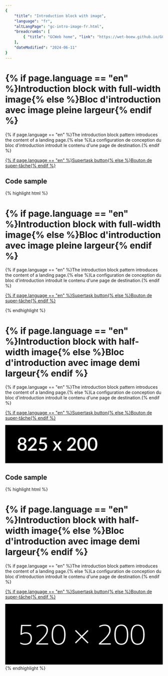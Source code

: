 ```yaml
---
{
	"title": "Introduction block with image",
	"language": "fr",
	"altLangPage": "gc-intro-image-fr.html",
	"breadcrumbs": [
		{ "title": "GCWeb home", "link": "https://wet-boew.github.io/GCWeb/index-en.html" }
	],
	"dateModified": "2024-06-11"
}
---
```


<div class="wb-prettify all-pre"></div>

<div class="bg-center bg-cover" data-bgimg-srcset="https://wet-boew.github.io/vocab/wb/utilities#no-image 991w, img/ip-cover-image-1200x726.jpg 992w">
	<div class="container">
		<div class="row">
			<div class="col-md-7">
				<h1 property="name" id="wb-cont">{% if page.language == "en" %}Introduction block with full-width image{% else %}Bloc d'introduction avec image pleine largeur{% endif %}</h1>
				<p>{% if page.language == "en" %}The introduction block pattern introduces the content of a landing page.{% else %}La configuration de conception du bloc d'introduction introduit le contenu d'une page de destination.{% endif %}</p>
				<p><a class="btn btn-call-to-action" href="#">{% if page.language == "en" %}Supertask button{% else %}Bouton de super-tâche{% endif %}</a></p>
			</div>
		</div>
	</div>
</div>

<div class="container">
	<h2>Code sample</h2>
	{% highlight html %}<div class="bg-center bg-cover" data-bgimg-srcset="https://wet-boew.github.io/vocab/wb/utilities#no-image 991w, img/ip-cover-image-1200x726.jpg 992w">
	<div class="container">
		<div class="row">
			<div class="col-md-7">
				<h1 property="name" id="wb-cont">{% if page.language == "en" %}Introduction block with full-width image{% else %}Bloc d'introduction avec image pleine largeur{% endif %}</h1>
				<p>{% if page.language == "en" %}The introduction block pattern introduces the content of a landing page.{% else %}La configuration de conception du bloc d'introduction introduit le contenu d'une page de destination.{% endif %}</p>
				<p><a class="btn btn-call-to-action" href="#">{% if page.language == "en" %}Supertask button{% else %}Bouton de super-tâche{% endif %}</a></p>
			</div>
		</div>
	</div>
</div>{% endhighlight %}
</div>

<div>
	<div class="container">
		<div class="row">
			<div class="col-md-6">
				<h1 property="name" id="wb-cont">{% if page.language == "en" %}Introduction block with half-width image{% else %}Bloc d'introduction avec image demi largeur{% endif %}</h1>
				<p>{% if page.language == "en" %}The introduction block pattern introduces the content of a landing page.{% else %}La configuration de conception du bloc d'introduction introduit le contenu d'une page de destination.{% endif %}</p>
				<p><a class="btn btn-call-to-action" href="#">{% if page.language == "en" %}Supertask button{% else %}Bouton de super-tâche{% endif %}</a></p>
			</div>
			<div class="col-md-6 mrgn-tp-sm hidden-sm hidden-xs">
					<img src="img/825x200.jpg" alt="" class="gc-intro half-width-image"/>
			</div>
		</div>
	</div>
</div>

<div class="container">
	<h2>Code sample</h2>
	{% highlight html %}<div>
	<div class="container">
		<div class="row">
			<div class="col-md-6">
				<h1 property="name" id="wb-cont">{% if page.language == "en" %}Introduction block with half-width image{% else %}Bloc d'introduction avec image demi largeur{% endif %}</h1>
				<p>{% if page.language == "en" %}The introduction block pattern introduces the content of a landing page.{% else %}La configuration de conception du bloc d'introduction introduit le contenu d'une page de destination.{% endif %}</p>
				<p><a class="btn btn-call-to-action" href="#">{% if page.language == "en" %}Supertask button{% else %}Bouton de super-tâche{% endif %}</a></p>
			</div>
			<div class="col-md-6 mrgn-tp-sm hidden-sm hidden-xs">
					<img src="img/banner-520x200.png" alt="" class="pull-right img-responsive thumbnail"/>
			</div>
		</div>
	</div>
</div>{% endhighlight %}
</div>
